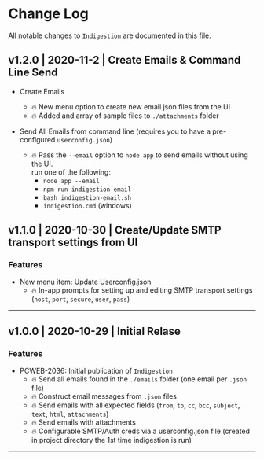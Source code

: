 # Change Log
All notable changes to  `Indigestion` are documented in this file.

## v1.2.0 | 2020-11-2 | Create Emails & Command Line Send
- Create Emails
  - 🔥 New menu option to create new email json files from the UI
  - 🔥 Added and array of sample files to `./attachments` folder

- Send All Emails from command line (requires you to have a pre-configured `userconfig.json`)
  - 🔥 Pass the `--email` option to `node app` to send emails without using the UI.  
       run one of the following:  
      - `node app --email`
      - `npm run indigestion-email`
      - `bash indigestion-email.sh`
      - `indigestion.cmd` (windows)

## v1.1.0 | 2020-10-30 | Create/Update SMTP transport settings from UI
### Features
- New menu item: Update Userconfig.json
  - 🔥 In-app prompts for setting up and editing SMTP transport settings (`host`, `port`, `secure`, `user`, `pass`)

---

## v1.0.0 | 2020-10-29 | Initial Relase
### Features
- PCWEB-2036: Initial publication of `Indigestion`
  - 🔥 Send all emails found in the `./emails` folder (one email per `.json` file)
  - 🔥 Construct email messages from `.json` files
  - 🔥 Send emails with all expected fields (`from`, `to`, `cc`, `bcc`, `subject`, `text`, `html`, `attachments`)
  - 🔥 Send emails with attachments
  - 🔥 Configurable SMTP/Auth creds via a userconfig.json file (created in project directory the 1st time indigestion is run)

---
